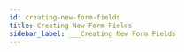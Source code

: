 ```yaml
---
id: creating-new-form-fields
title: Creating New Form Fields
sidebar_label: ___Creating New Form Fields
---
```


